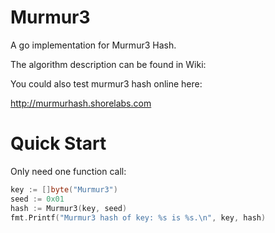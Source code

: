 # Murmur3

A go implementation for Murmur3 Hash.

The algorithm description can be found in Wiki: 

You could also test murmur3 hash online here:

http://murmurhash.shorelabs.com


# Quick Start

Only need one function call:

```go
key := []byte("Murmur3")
seed := 0x01
hash := Murmur3(key, seed)
fmt.Printf("Murmur3 hash of key: %s is %s.\n", key, hash)
```
